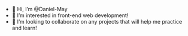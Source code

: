 - 👋 Hi, I’m @Daniel-May
- 👀 I’m interested in front-end web development!
- 💞️ I’m looking to collaborate on any projects that will help me practice and learn!


<!---
Daniel-May/Daniel-May is a ✨ special ✨ repository because its `README.md` (this file) appears on your GitHub profile.
You can click the Preview link to take a look at your changes.
--->
